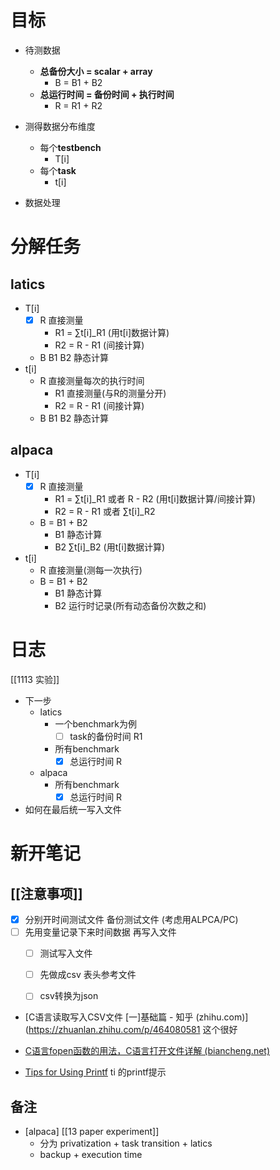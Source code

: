 # 目标
  - 待测数据
	- **总备份大小 = scalar + array**  
		- B = B1 + B2
	- **总运行时间 = 备份时间 + 执行时间**  
		- R = R1 + R2

  - 测得数据分布维度
	- 每个**testbench**  
		- T[i]
	-  每个**task** 
		- t[i]

- 数据处理

# 分解任务
## latics
- T[i] 
	- [x] R 直接测量
		- R1 =  $\sum$t[i]\_R1  (用t[i]数据计算)
		- R2 = R - R1 (间接计算)
	- B B1 B2 静态计算
- t[i]
	- R 直接测量每次的执行时间
		- R1 直接测量(与R的测量分开)
		- R2 = R - R1 (间接计算)
	- B B1 B2 静态计算

## alpaca
- T[i] 
	- [x] R 直接测量
		- R1 = $\sum$t[i]\_R1 或者 R - R2 (用t[i]数据计算/间接计算)
		- R2 = R - R1 或者  $\sum$t[i]\_R2
	- B = B1 + B2
		- B1 静态计算
		- B2  $\sum$t[i]\_B2 (用t[i]数据计算)
- t[i]
	- R 直接测量(测每一次执行)
	- B = B1 + B2
		- B1 静态计算
		- B2 运行时记录(所有动态备份次数之和)

# 日志
[[1113 实验]]

- 下一步
	- latics
		- 一个benchmark为例 
			- [ ] task的备份时间 R1  
		- 所有benchmark
			- [x] 总运行时间 R 
	- alpaca
		- 所有benchmark
			- [x] 总运行时间 R
- 如何在最后统一写入文件

# 新开笔记
## [[注意事项]] 
- [x] 分别开时间测试文件 备份测试文件 (考虑用ALPCA/PC)
- [ ] 先用变量记录下来时间数据 再写入文件
	- [ ] 测试写入文件
	- [ ] 先做成csv 表头参考文件 
	- [ ] csv转换为json


- [C语言读取写入CSV文件 [一]基础篇 - 知乎 (zhihu.com)](https://zhuanlan.zhihu.com/p/464080581 这个很好
- [C语言fopen函数的用法，C语言打开文件详解 (biancheng.net)](http://c.biancheng.net/view/2054.html)

- [Tips for Using Printf](https://software-dl.ti.com/ccs/esd/documents/sdto_cgt_tips_for_using_printf.html) ti 的printf提示


## 备注
- [alpaca] [[13 paper experiment]]
	- 分为 privatization + task transition + 
	latics
	- backup + execution time


